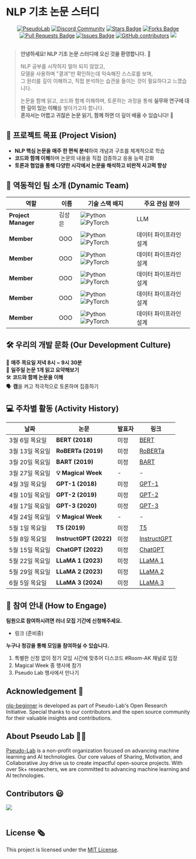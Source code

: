 # NLP 기초 논문 스터디
<!--
<h1 align="center"> Transformer to LLaMA </h1>
-->
<div align="center">
<a href="https://pseudo-lab.com"><img src="https://img.shields.io/badge/PseudoLab-S10-3776AB" alt="PseudoLab"/></a>
<a href="https://discord.gg/EPurkHVtp2"><img src="https://img.shields.io/badge/Discord-BF40BF" alt="Discord Community"/></a>
<a href="https://github.com/Pseudo-Lab/nlp-beginner/stargazers"><img src="https://img.shields.io/github/stars/Pseudo-Lab/10th-template" alt="Stars Badge"/></a>
<a href="https://github.com/Pseudo-Lab/nlp-beginner/network/members"><img src="https://img.shields.io/github/forks/Pseudo-Lab/10th-template" alt="Forks Badge"/></a>
<a href="https://github.com/Pseudo-Lab/nlp-beginner/pulls"><img src="https://img.shields.io/github/issues-pr/Pseudo-Lab/10th-template" alt="Pull Requests Badge"/></a>
<a href="https://github.com/Pseudo-Lab/nlp-beginner/issues"><img src="https://img.shields.io/github/issues/Pseudo-Lab/10th-template" alt="Issues Badge"/></a>
<a href="https://github.com/Pseudo-Lab/nlp-beginner/graphs/contributors"><img alt="GitHub contributors" src="https://img.shields.io/github/contributors/Pseudo-Lab/10th-template?color=2b9348"></a>
<a href="https://hits.seeyoufarm.com"><img src="https://hits.seeyoufarm.com/api/count/incr/badge.svg?url=https%3A%2F%2Fgithub.com%2Fpseudo-lab%2F10th-template&count_bg=%2379C83D&title_bg=%23555555&icon=&icon_color=%23E7E7E7&title=hits&edge_flat=false"/></a>
</div>
<br>

<!-- sheilds: https://shields.io/ -->
<!-- hits badge: https://hits.seeyoufarm.com/ -->

> **안녕하세요! NLP 기초 논문 스터디에 오신 것을 환영합니다.** 🎉  
>  
> NLP 공부를 시작하지 얼마 되지 않았고,  
> 모델을 사용하며 "결과"만 확인하는데 익숙해진 스스로를 보며,  
> 그 원리를 깊이 이해하고, 직접 분석하는 습관을 들이는 것이 필요하다고 느꼈습니다.  
>  
> 논문을 함께 읽고, 코드와 함께 이해하며, 토론하는 과정을 통해 **실무와 연구에 대한 깊이 있는 이해**를 쌓아가고자 합니다.  
> **혼자서는 어렵고 귀찮은 논문 읽기, 함께 하면 더 깊이 배울 수 있습니다!** 🚀  

## 🌟 **프로젝트 목표 (Project Vision)**
- **NLP 핵심 논문을 매주 한 편씩 분석**하여 개념과 구조를 체계적으로 학습  
- **코드와 함께 이해**하며 논문의 내용을 직접 검증하고 응용 능력 강화  
- **토론과 협업을 통해 다양한 시각에서 논문을 해석하고 비판적 사고력 향상**  

## 🧑 역동적인 팀 소개 (Dynamic Team)

| 역할          | 이름 |  기술 스택 배지                                                                 | 주요 관심 분야                          |
|---------------|------|-----------------------------------------------------------------------|----------------------------------------|
| **Project Manager** | 김성은 | ![Python](https://img.shields.io/badge/Python-Expert-3776AB) ![PyTorch](https://img.shields.io/badge/PyTorch-EE4C2C) |  LLM  |
| **Member** | OOO | ![Python](https://img.shields.io/badge/Python-Expert-3776AB) ![PyTorch](https://img.shields.io/badge/PyTorch-EE4C2C) | 데이터 파이프라인 설계 |
| **Member** | OOO | ![Python](https://img.shields.io/badge/Python-Expert-3776AB) ![PyTorch](https://img.shields.io/badge/PyTorch-EE4C2C) | 데이터 파이프라인 설계 |
| **Member** | OOO | ![Python](https://img.shields.io/badge/Python-Expert-3776AB) ![PyTorch](https://img.shields.io/badge/PyTorch-EE4C2C) | 데이터 파이프라인 설계 |
| **Member** | OOO | ![Python](https://img.shields.io/badge/Python-Expert-3776AB) ![PyTorch](https://img.shields.io/badge/PyTorch-EE4C2C) | 데이터 파이프라인 설계 |
| **Member** | OOO | ![Python](https://img.shields.io/badge/Python-Expert-3776AB) ![PyTorch](https://img.shields.io/badge/PyTorch-EE4C2C) | 데이터 파이프라인 설계 |


## 🛠️ 우리의 개발 문화 (Our Development Culture) 
📅 **매주 목요일 저녁 8시 ~ 9시 30분**  
📝 **일주일 논문 1개 읽고 요약해보기**  
🛠️ **코드와 함께 논문을 이해**  
🗣️ **캠**을 켜고 적극적으로 토론하며 집중하기  


## 💻 주차별 활동 (Activity History)

| 날짜 | 논문 | 발표자 | 링크 |
|--------|------|--------|------|
| 3월 6일 목요일 | **BERT (2018)** | 미정 | [BERT](https://arxiv.org/abs/1810.04805) |
| 3월 13일 목요일 | **RoBERTa (2019)** | 미정 | [RoBERTa](https://arxiv.org/abs/1907.11692) |
| 3월 20일 목요일 | **BART (2019)** | 미정 | [BART](https://arxiv.org/abs/1910.13461) |
| 3월 27일 목요일 | **💡 Magical Week** | - | - |
| 4월 3일 목요일 | **GPT-1 (2018)** | 미정 | [GPT-1](https://cdn.openai.com/research-covers/language-unsupervised/language_understanding_paper.pdf) |
| 4월 10일 목요일 | **GPT-2 (2019)** | 미정 | [GPT-2](https://cdn.openai.com/better-language-models/language_models_are_unsupervised_multitask_learners.pdf) |
| 4월 17일 목요일 | **GPT-3 (2020)** | 미정 | [GPT-3](https://arxiv.org/abs/2005.14165) |
| 4월 24일 목요일 | **💡 Magical Week** | - | - |
| 5월 1일 목요일 | **T5 (2019)** | 미정 | [T5](https://arxiv.org/abs/1910.10683) |
| 5월 8일 목요일 | **InstructGPT (2022)** | 미정 | [InstructGPT](https://arxiv.org/abs/2203.02155) |
| 5월 15일 목요일 | **ChatGPT (2022)** | 미정 | [ChatGPT](https://arxiv.org/abs/2304.01852) |
| 5월 22일 목요일 | **LLaMA 1 (2023)** | 미정 | [LLaMA 1](https://arxiv.org/abs/2302.13971) |
| 5월 29일 목요일 | **LLaMA 2 (2023)** | 미정 | [LLaMA 2](https://arxiv.org/abs/2307.09288) |
| 6월 5일 목요일 | **LLaMA 3 (2024)** | 미정 | [LLaMA 3](https://arxiv.org/abs/2407.21783) |

## 🌱 참여 안내 (How to Engage)
**팀원으로 참여하시려면 러너 모집 기간에 신청해주세요.**  
- 링크 (준비중)

**누구나 청강을 통해 모임을 참여하실 수 있습니다.**  
1. 특별한 신청 없이 정기 모임 시간에 맞추어 디스코드 #Room-AK 채널로 입장
2. Magical Week 중 행사에 참가
3. Pseudo Lab 행사에서 만나기

## Acknowledgement 🙏

[nlp-beginner](https://github.com/Pseudo-Lab/nlp-beginner/) is developed as part of Pseudo-Lab's Open Research Initiative. Special thanks to our contributors and the open source community for their valuable insights and contributions.

## About Pseudo Lab 👋🏼</h2>

[Pseudo-Lab](https://pseudo-lab.com/) is a non-profit organization focused on advancing machine learning and AI technologies. Our core values of Sharing, Motivation, and Collaborative Joy drive us to create impactful open-source projects. With over 5k+ researchers, we are committed to advancing machine learning and AI technologies.

<h2>Contributors 😃</h2>
<a href="https://github.com/ssungni/nlp-beginner/graphs/contributors">
  <img src="https://contrib.rocks/image?repo=ssungni/nlp-beginner"/>
</a>
<br><br>

<h2>License 🗞</h2>

This project is licensed under the [MIT License](https://opensource.org/licenses/MIT).
